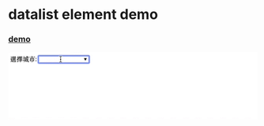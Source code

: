 # datalist element demo

### [demo](https://1010code.github.io/datalist-element-demo)

![](./screenshot/demo.gif)
